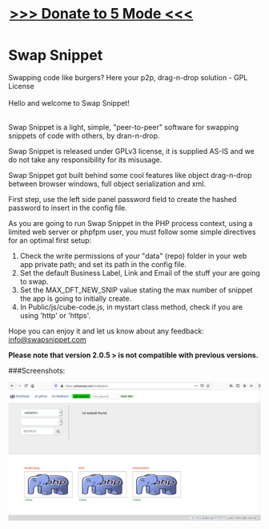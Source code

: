 <div style="width:500px; margin:auto; margin-top:0px; position:relative; top:-10px;">
<H1><a href="http://5md.at/l/dona1" targt="_blank">&gt;&gt;&gt;&nbsp;Donate to 5 Mode&nbsp;&lt;&lt;&lt;</a></H1>
</div>  
<h1>Swap Snippet</h1>
Swapping code like burgers? Here your p2p, drag-n-drop solution - GPL License<br>
<br>
Hello and welcome to Swap Snippet!<br><br>  

Swap Snippet is a light, simple, "peer-to-peer" software for swapping snippets of code with others, by dran-n-drop.<br>
	   
Swap Snippet is released under GPLv3 license, it is supplied AS-IS and we do not take any responsibility for its misusage.<br>

Swap Snippet got built behind some cool features like object drag-n-drop between browser windows, full object serialization and xml.

First step, use the left side panel password field to create the hashed password to insert in the config file.<br>
	   
As you are going to run Swap Snippet in the PHP process context, using a limited web server or phpfpm user, you must follow some simple directives for an optimal first setup:<br>

<ol>
  <li>Check the write permissions of your "data" (repo) folder in your web app private path; and set its path in the config file.</li>
  <li>Set the default Business Label, Link and Email of the stuff your are going to swap.</li>
  <li>Set the MAX_DFT_NEW_SNIP value stating the max number of snippet the app is going to initially create.</li>
  <li>In Public/js/cube-code.js, in mystart class method, check if you are using 'http' or 'https'.</li>	   
</ol>
     
Hope you can enjoy it and let us know about any feedback: <a href="mailto:info@swapsnippet.com" style="color:#e6d236;">info@swapsnippet.com</a>   

<b>Please note that version 2.0.5 > is not compatible with previous versions.</b>

###Screenshots:

![Swap Snippet in action](/Public/res/Screenshot1.jpg)<br>
